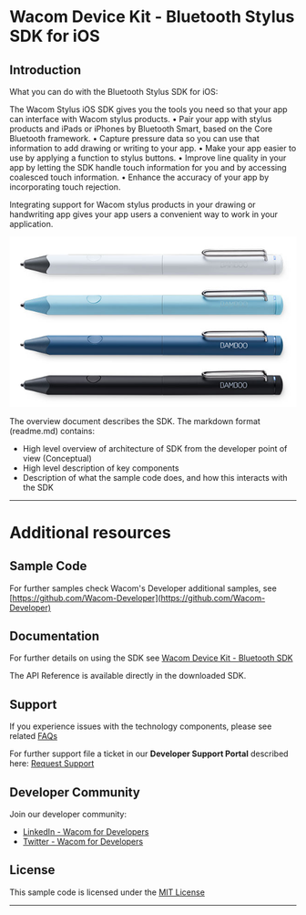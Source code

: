 # Wacom Device Kit - Bluetooth Stylus SDK for iOS

## Introduction

What you can do with the Bluetooth Stylus SDK for iOS:

The Wacom Stylus iOS SDK gives you the tools you need so that your app can interface with Wacom stylus products.
• Pair your app with stylus products and iPads or iPhones by Bluetooth Smart, based on the Core Bluetooth framework.
• Capture pressure data so you can use that information to add drawing or writing to your app.
• Make your app easier to use by applying a function to stylus buttons.
• Improve line quality in your app by letting the SDK handle touch information for you and by accessing coalesced touch information.
• Enhance the accuracy of your app by incorporating touch rejection.

Integrating support for Wacom stylus products in your drawing or handwriting app gives your app users a convenient way to work in your application.


![Stylus SDK](media/Stylus-SDK.png)

The overview document describes the SDK. The markdown format (readme.md) contains:

* High level overview of architecture of SDK from the developer point of view (Conceptual)
* High level description of key components
* Description of what the sample code does, and how this interacts with the SDK


---

# Additional resources 

## Sample Code
For further samples check Wacom's Developer additional samples, see [https://github.com/Wacom-Developer](https://github.com/Wacom-Developer)

## Documentation
For further details on using the SDK see [Wacom Device Kit - Bluetooth SDK](http://developer-docs.wacom.com/) 

The API Reference is available directly in the downloaded SDK.

## Support
If you experience issues with the technology components, please see related [FAQs](http://developer-docs.wacom.com/faqs)

For further support file a ticket in our **Developer Support Portal** described here: [Request Support](http://developer-docs.wacom.com/faqs/docs/q-support/support)

## Developer Community 
Join our developer community:

- [LinkedIn - Wacom for Developers](https://www.linkedin.com/company/wacom-for-developers/)
- [Twitter - Wacom for Developers](https://twitter.com/Wacomdevelopers)

## License 
This sample code is licensed under the [MIT License](https://choosealicense.com/licenses/mit/)

---

